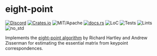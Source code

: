 # eight-point

[![Discord][dci]][dcl] [![Crates.io][ci]][cl] ![MIT/Apache][li] [![docs.rs][di]][dl] ![LoC][lo] ![Tests][btl] ![Lints][bll] ![no_std][bnl]

[ci]: https://img.shields.io/crates/v/eight-point.svg
[cl]: https://crates.io/crates/eight-point/

[li]: https://img.shields.io/crates/l/specs.svg?maxAge=2592000

[di]: https://docs.rs/eight-point/badge.svg
[dl]: https://docs.rs/eight-point/

[lo]: https://tokei.rs/b1/github/rust-cv/eight-point?category=code

[dci]: https://img.shields.io/discord/550706294311485440.svg?logo=discord&colorB=7289DA
[dcl]: https://discord.gg/d32jaam

[btl]: https://github.com/rust-cv/eight-point/workflows/unit%20tests/badge.svg
[bll]: https://github.com/rust-cv/eight-point/workflows/lints/badge.svg
[bnl]: https://github.com/rust-cv/eight-point/workflows/no-std/badge.svg

Implements the [eight-point algorithm](https://en.wikipedia.org/wiki/Eight-point_algorithm) by Richard Hartley and Andrew Zisserman for estimating the essential matrix from keypoint correspondences.

